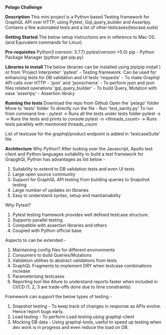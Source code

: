 **Pelago Challenge**

**Description**
This mini project is a Python based Testing framework for GraphQL 
API over HTTP, using Pytest, Gql_query_builder and Assertpy. Contains a few automated tests  and
a list of other testcases(tescase.suite)

**Getting Started**
The below setup instructions are in reference to Mac OS.(and Equivalent commands for Linux)

**Pre-requisites**
Python3 (version: 3.7.7)
pytest(version >5.0)
pip -  Python Package Manager (python get-pip.py)

**Libraries to install**
The below libraries can be installed using pip(pip install <name>) or from 'Project Interpreter'
'pytest' - Testing framework. Can be used for enhancing tests for DB validation and UI tests
'requests' - To make Graphql API calls over HTTP - 
'json' and 'jsonschema' - To perform json and json files related operations
'gql_query_builder' - To build Query, Mutation with ease
'assertpy' - Assertion library

**Running the tests**
Download the repo from Github
Open the 'pelago' folder
Move to 'tests' folder
To directly run the file - Run 'test_sanity.py'
To run from command line - 
  pytest                    -> Runs all the tests under tests folder
  pytest -s                 -> Runs the tests and prints to console 
  pytest -n <threads_count> -> Runs tests parallely with mentioned threads_count

List of testcase for the graphql/product endpoint is added in 'testcaseSuite' file

**Architecture**
Why Python?
After looking over the Javascript, Apollo test client and Python languages suitability to build a test framework for GrapghQl,
Python has advantages as list below - 

1. Suitability to extend to DB validation tests and even UI tests
2. Large open source community
3. Support for GraphQL API testing from building queries to Snapshot testing
4. Large number of updates on libraries
5. Easy to understand syntax, setup and maintainability

Why Pytest?
1. Pytest testing framework provides well defined testcase structure.
2. Supports parallel testing
3. Compatible with assertion libraries and others 
4. Coupled with Python official base

Aspects to can be extended - 
1. Maintaining config files for different environments
2. Consumers to build Queries/Mutations
3. Validation utilities to abstract validations from tests 
4. GraphQL Fragments to implement DRY when testcase combinations increase
5. Parameterising testcases 
6. Reporting tool like Allure to understand reports faster when included in CI/CD
 (1, 2, 3 are trade-offs done due to time constraints)
 
Framework can support the below types of testing -
1. Snapshot testing - To keep track of changes in response as APIs evolve. Hence report bugs early.
2. Load testing - To perform Load testing using graphql-client 
3. Mocking DB data - Using graphql-tools, useful to speed up testing when dev work is
   in progress and even reduce the load on DB.
 


